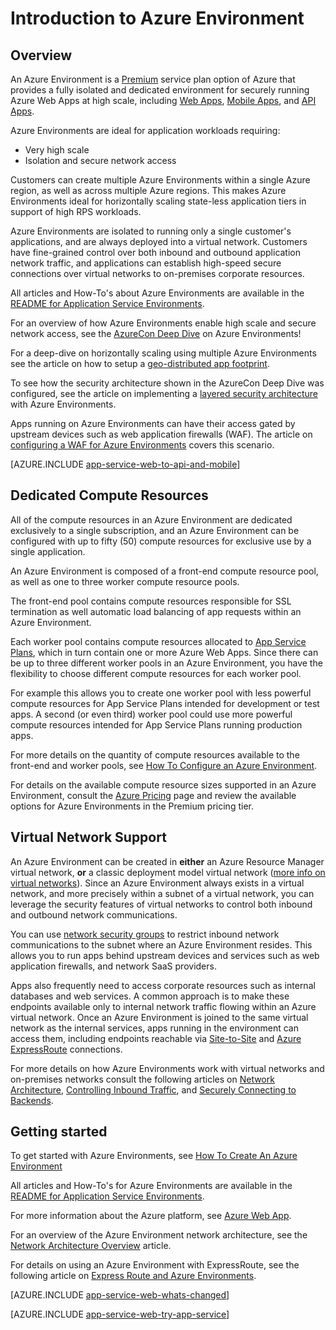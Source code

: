 <properties 
	pageTitle="Introduction to Azure Environment" 
	description="Learn about the Azure Environment feature that provides secure, VNet-joined, dedicated scale units for running all of your apps." 
	services="app-service" 
	documentationCenter="" 
	authors="ccompy" 
	manager="wpickett" 
	editor=""/>

<tags
	ms.service="app-service"
	ms.date="07/11/2016"
	wacn.date=""/>

# Introduction to Azure Environment

## Overview ##
An Azure Environment is a [Premium][PremiumTier] service plan option of Azure that provides a fully isolated and dedicated environment for securely running Azure Web Apps at high scale, including [Web Apps][WebApps], [Mobile Apps][MobileApps], and [API Apps][APIApps].  

Azure Environments are ideal for application workloads requiring:

- Very high scale
- Isolation and secure network access

Customers can create multiple Azure Environments within a single Azure region, as well as across multiple Azure regions.  This makes Azure Environments ideal for horizontally scaling state-less application tiers in support of high RPS workloads.

Azure Environments are isolated to running only a single customer's applications, and are always deployed into a virtual network.  Customers have fine-grained control over both inbound and outbound application network traffic, and applications can establish high-speed secure connections over virtual networks to on-premises corporate resources.

All articles and How-To's about Azure Environments are available in the [README for Application Service Environments](/documentation/articles/app-service-app-service-environments-readme/).

For an overview of how Azure Environments enable high scale and secure network access, see the [AzureCon Deep Dive][AzureConDeepDive] on Azure Environments!

For a deep-dive on horizontally scaling using multiple Azure Environments see the article on how to setup a [geo-distributed app footprint][GeodistributedAppFootprint].

To see how the security architecture shown in the AzureCon Deep Dive was configured, see the article on implementing a [layered security architecture](/documentation/articles/app-service-app-service-environment-layered-security/) with Azure Environments.

Apps running on Azure Environments can have their access gated by upstream devices such as web application firewalls (WAF).  The article on [configuring a WAF for Azure Environments](/documentation/articles/app-service-app-service-environment-web-application-firewall/) covers this scenario. 

[AZURE.INCLUDE [app-service-web-to-api-and-mobile](../includes/app-service-web-to-api-and-mobile.md)] 

## Dedicated Compute Resources ##
All of the compute resources in an Azure Environment are dedicated exclusively to a single subscription, and an Azure Environment can be configured with up to fifty (50) compute resources for exclusive use by a single application.

An Azure Environment is composed of a front-end compute resource pool, as well as one to three worker compute resource pools. 

The front-end pool contains compute resources responsible for SSL termination as well automatic load balancing of app requests within an Azure Environment. 

Each worker pool contains compute resources allocated to [App Service Plans][AppServicePlan], which in turn contain one or more Azure Web Apps.  Since there can be up to three different worker pools in an Azure Environment, you have the flexibility to choose different compute resources for each worker pool.  

For example this allows you to create one worker pool with less powerful compute resources for App Service Plans intended for development or test apps.  A second (or even third) worker pool could use more powerful compute resources intended for App Service Plans running production apps.

For more details on the quantity of compute resources available to the front-end and worker pools, see [How To Configure an Azure Environment][HowToConfigureanAppServiceEnvironment].  

For details on the available compute resource sizes supported in an Azure Environment, consult the [Azure Pricing][AppServicePricing] page and review the available options for Azure Environments in the Premium pricing tier.

## Virtual Network Support ##
An Azure Environment can be created in **either** an Azure Resource Manager virtual network, **or** a classic deployment model virtual network ([more info on virtual networks][MoreInfoOnVirtualNetworks]).  Since an Azure Environment always exists in a virtual network, and more precisely within a subnet of a virtual network, you can leverage the security features of virtual networks to control both inbound and outbound network communications.  

You can use [network security groups][NetworkSecurityGroups] to restrict inbound network communications to the subnet where an Azure Environment resides.  This allows you to run apps behind upstream devices and services such as web application firewalls, and network SaaS providers.  

Apps also frequently need to access corporate resources such as internal databases and web services.  A common approach is to make these endpoints available only to internal network traffic flowing within an Azure virtual network.  Once an Azure Environment is joined to the same virtual network as the internal services, apps running in the environment can access them, including endpoints reachable via [Site-to-Site][SiteToSite] and [Azure ExpressRoute][ExpressRoute] connections.

For more details on how Azure Environments work with virtual networks and on-premises networks consult the following articles on [Network Architecture][NetworkArchitectureOverview], [Controlling Inbound Traffic][ControllingInboundTraffic], and [Securely Connecting to Backends][SecurelyConnectingToBackends]. 

## Getting started

To get started with Azure Environments, see [How To Create An Azure Environment][HowToCreateAnAppServiceEnvironment]

All articles and How-To's for Azure Environments are available in the [README for Application Service Environments](/documentation/articles/app-service-app-service-environments-readme/).

For more information about the Azure platform, see [Azure Web App][AzureAppService].

For an overview of the Azure Environment network architecture, see the [Network Architecture Overview][NetworkArchitectureOverview] article.

For details on using an Azure Environment with ExpressRoute, see the following article on [Express Route and Azure Environments][NetworkConfigDetailsForExpressRoute].

[AZURE.INCLUDE [app-service-web-whats-changed](../includes/app-service-web-whats-changed.md)]

[AZURE.INCLUDE [app-service-web-try-app-service](../includes/app-service-web-try-app-service.md)]

<!-- LINKS -->
[PremiumTier]: /home/features/web-site/pricing/
[MoreInfoOnVirtualNetworks]: /documentation/articles/virtual-networks-faq/
[AppServicePlan]: /documentation/articles/azure-web-sites-web-hosting-plans-in-depth-overview/
[HowToCreateAnAppServiceEnvironment]: /documentation/articles/app-service-web-how-to-create-an-app-service-environment/
[AzureAppService]: /documentation/services/web-sites/
[WebApps]: /home/features/web-site/
[MobileApps]: /documentation/articles/app-service-mobile-value-prop-preview/
[APIApps]: /documentation/articles/app-service-api-apps-why-best-platform/
[LogicApps]: /documentation/articles/app-service-logic-what-are-logic-apps/
[AzureConDeepDive]:  https://azure.microsoft.com/documentation/videos/azurecon-2015-deploying-highly-scalable-and-secure-web-and-mobile-apps/
[GeodistributedAppFootprint]:  /documentation/articles/app-service-app-service-environment-geo-distributed-scale/
[NetworkSecurityGroups]: /documentation/articles/virtual-networks-nsg/
[SiteToSite]: /documentation/articles/vpn-gateway-site-to-site-create/
[ExpressRoute]: http://azure.microsoft.com/services/expressroute/
[HowToConfigureanAppServiceEnvironment]:  /documentation/articles/app-service-web-configure-an-app-service-environment/
[ControllingInboundTraffic]:  /documentation/articles/app-service-app-service-environment-control-inbound-traffic/
[SecurelyConnectingToBackends]:  /documentation/articles/app-service-app-service-environment-securely-connecting-to-backend-resources/
[NetworkArchitectureOverview]:  /documentation/articles/app-service-app-service-environment-network-architecture-overview/
[NetworkConfigDetailsForExpressRoute]:  /documentation/articles/app-service-app-service-environment-network-configuration-expressroute/
[AppServicePricing]: /home/features/web-site/pricing/ 

<!-- IMAGES -->

 
